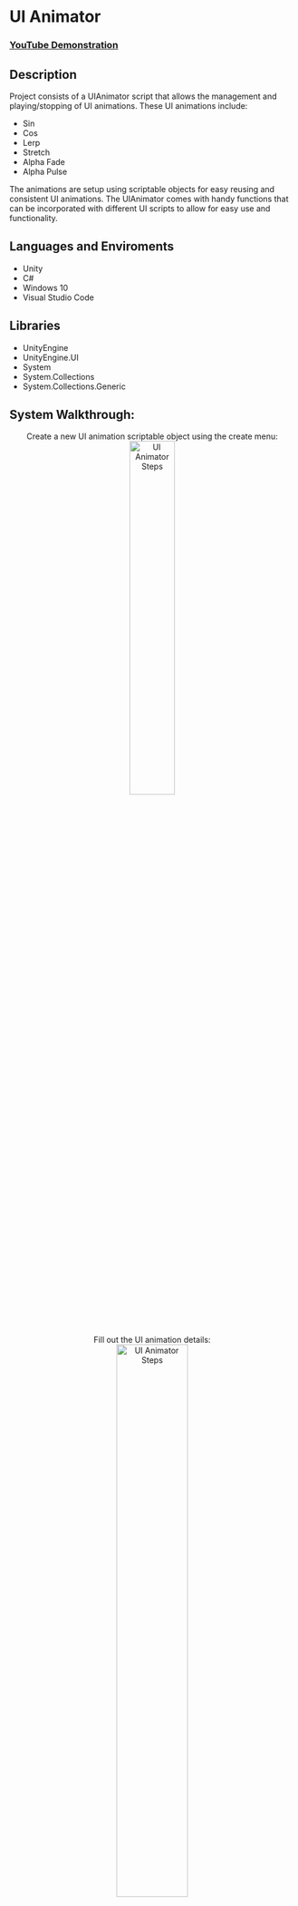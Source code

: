 <h1>UI Animator</h1>
 
 ### [YouTube Demonstration](https://www.youtube.com/watch?v=7AJznm7RjCM)

<h2>Description</h2>
Project consists of a UIAnimator script that allows the management and playing/stopping of UI animations. These UI animations include:

- Sin
- Cos
- Lerp
- Stretch
- Alpha Fade
- Alpha Pulse

The animations are setup using scriptable objects for easy reusing and consistent UI animations. The UIAnimator comes with handy functions that can be incorporated with different UI scripts to allow for easy use and functionality.
<br/>

<h2>Languages and Enviroments</h2>

- Unity
- C#
- Windows 10
- Visual Studio Code

<h2>Libraries</h2>

- UnityEngine
- UnityEngine.UI
- System
- System.Collections
- System.Collections.Generic

<h2>System Walkthrough:</h2>
<p align="center">
Create a new UI animation scriptable object using the create menu: <br/>
<img src="https://i.imgur.com/xB3VrTb.png" height="40%" width="40%" alt="UI Animator Steps"/>
<br />
<br />
Fill out the UI animation details: <br/>
<img src="https://i.imgur.com/RyuKheZ.png" height="50%" width="50%" alt="UI Animator Steps"/>
<br />
<br />
Create your UI script, and attach it to a gameobject: <br/>
<img src="https://i.imgur.com/Jein4TR.png" height="50%" width="50%" alt="UI Animator Steps"/>
<br />
<br />
Get references to your UI components and UI animation scriptable object: <br/>
<img src="https://i.imgur.com/Lq02N4h.png" height="60%" width="60%" alt="UI Animator Steps"/>
<br />
<br />
Use the UIAnimator functions to play animations. Example: <br/>
<img src="https://i.imgur.com/NpvwaLx.png" height="80%" width="80%" alt="UI Animator Steps"/>
<br />
<br />
Before: <br/>
<img src="https://i.imgur.com/Zsdb9gX.png" height="70%" width="70%" alt="UI Animator Steps"/>
<br />
<br />
After: <br/>
<img src="https://i.imgur.com/HHZ2FtF.png" height="70%" width="70%" alt="UI Animator Steps"/>
<br />
<br />
Once the animation is finished the event is called, triggering a message in the console: <br/>
<img src="https://i.imgur.com/NybH88r.png" height="70%" width="70%" alt="UI Animator Steps"/>

